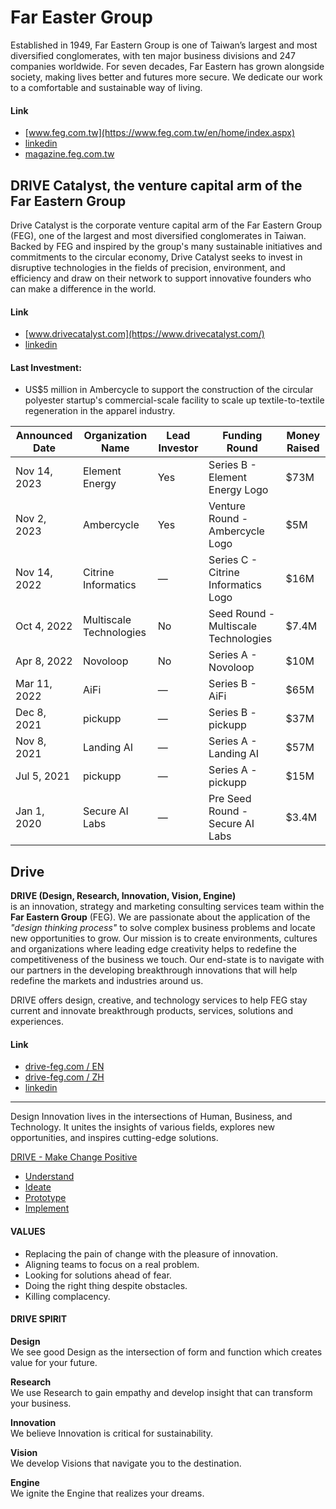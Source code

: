 # Far Easter Group

Established in 1949, Far Eastern Group is one of Taiwan’s largest and most diversified conglomerates, with ten major business divisions and 247 companies worldwide. For seven decades, Far Eastern has grown alongside society, making lives better and futures more secure. We dedicate our work to a comfortable and sustainable way of living.

#### Link

- [www.feg.com.tw](https://www.feg.com.tw/en/home/index.aspx)
- [linkedin](https://tw.linkedin.com/company/far-eastern-group)
- [magazine.feg.com.tw](https://magazine.feg.com.tw/magazine/tw/index.aspx)

## DRIVE Catalyst, the venture capital arm of the Far Eastern Group

Drive Catalyst is the corporate venture capital arm of the Far Eastern Group (FEG), one of the largest and most diversified conglomerates in Taiwan. Backed by FEG and inspired by the group's many sustainable initiatives and commitments to the circular economy, Drive Catalyst seeks to invest in disruptive technologies in the fields of precision, environment, and efficiency and draw on their network to support innovative founders who can make a difference in the world.

#### Link
- [www.drivecatalyst.com](https://www.drivecatalyst.com/)
- [linkedin](https://www.linkedin.com/company/drivecatalyst/)

#### Last Investment:

- US$5 million in Ambercycle to support the construction of the circular polyester startup's commercial-scale facility to scale up textile-to-textile regeneration in the apparel industry.


| Announced Date | Organization Name       | Lead Investor | Funding Round      | Money Raised |
|-|-|-|-|-|
| Nov 14, 2023| Element Energy | Yes | Series B - Element Energy Logo | $73M|
| Nov 2, 2023| Ambercycle | Yes | Venture Round - Ambercycle Logo| $5M|
| Nov 14, 2022| Citrine Informatics | — | Series C - Citrine Informatics Logo| $16M|  
| Oct 4, 2022| Multiscale Technologies | No | Seed Round - Multiscale Technologies| $7.4M|
| Apr 8, 2022| Novoloop | No | Series A - Novoloop| $10M|
| Mar 11, 2022| AiFi | — | Series B - AiFi| $65M|
| Dec 8, 2021| pickupp | — | Series B - pickupp| $37M|
| Nov 8, 2021| Landing AI | — | Series A - Landing AI| $57M|
| Jul 5, 2021| pickupp | — | Series A - pickupp| $15M| 
| Jan 1, 2020| Secure AI Labs | — | Pre Seed Round - Secure AI Labs| $3.4M|






## Drive 

**DRIVE (Design, Research, Innovation, Vision, Engine)**
<br>is an innovation, strategy and marketing consulting services team within the **Far Eastern Group** (FEG). We are passionate about the application of the _"design thinking process"_ to solve complex business problems and locate new opportunities to grow. Our mission is to create environments, cultures and organizations where leading edge creativity helps to redefine the competitiveness of the business we touch. Our end-state is to navigate with our partners in the developing breakthrough innovations that will help redefine the markets and industries around us.

DRIVE offers design, creative, and technology services to help FEG stay current and innovate breakthrough products, services, solutions and experiences.

#### Link
- [drive-feg.com / EN ](https://www.drive-feg.com/en/)
- [drive-feg.com / ZH ](https://www.drive-feg.com/zh/)
- [linkedin](https://www.linkedin.com/company/fegdrive/)

---
Design Innovation lives in the intersections of Human, Business, and Technology. It unites the insights of various fields, explores new opportunities, and inspires cutting-edge solutions.

[DRIVE - Make Change Positive](https://www.youtube.com/watch?v=yjfDnWMYh-g)

* [Understand](https://www.youtube.com/watch?v=EOZHcaz3Mbg)
* [Ideate](https://www.youtube.com/watch?v=2jA9WMPSpFo)
* [Prototype](https://www.youtube.com/watch?v=l__uz1B2Pl8)
* [Implement](https://www.youtube.com/watch?v=9Sl-QPFVZ00)



#### VALUES

* Replacing the pain of change with the pleasure of innovation.
* Aligning teams to focus on a real problem.
* Looking for solutions ahead of fear.
* Doing the right thing despite obstacles.
* Killing complacency.

#### DRIVE SPIRIT

**Design**
<br>We see good Design as the intersection of form and function which creates value for your future.

**Research**
<br>We use Research to gain empathy and develop insight that can transform your business.

**Innovation**
<br>We believe Innovation is critical for sustainability.

**Vision**
<br>We develop Visions that navigate you to the destination.

**Engine**
<br>We ignite the Engine that realizes your dreams.



